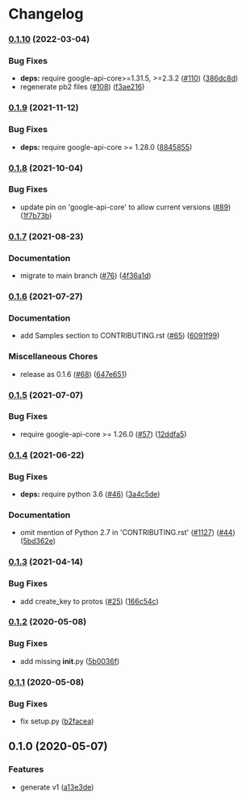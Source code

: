 # Changelog

### [0.1.10](https://github.com/googleapis/python-access-context-manager/compare/v0.1.9...v0.1.10) (2022-03-04)


### Bug Fixes

* **deps:** require google-api-core>=1.31.5, >=2.3.2 ([#110](https://github.com/googleapis/python-access-context-manager/issues/110)) ([386dc8d](https://github.com/googleapis/python-access-context-manager/commit/386dc8dccbfa4ffee275ae92543b83e9dfc6f05e))
* regenerate pb2 files ([#108](https://github.com/googleapis/python-access-context-manager/issues/108)) ([f3ae216](https://github.com/googleapis/python-access-context-manager/commit/f3ae216524db604166447ccec2d646fb038ce3bb))

### [0.1.9](https://www.github.com/googleapis/python-access-context-manager/compare/v0.1.8...v0.1.9) (2021-11-12)


### Bug Fixes

* **deps:** require google-api-core >= 1.28.0 ([8845855](https://www.github.com/googleapis/python-access-context-manager/commit/8845855497454dbf62edd65dee958057a959db41))

### [0.1.8](https://www.github.com/googleapis/python-access-context-manager/compare/v0.1.7...v0.1.8) (2021-10-04)


### Bug Fixes

* update pin on 'google-api-core' to allow current versions ([#89](https://www.github.com/googleapis/python-access-context-manager/issues/89)) ([1f7b73b](https://www.github.com/googleapis/python-access-context-manager/commit/1f7b73b947011999b82976027ade8218d58ac788))

### [0.1.7](https://www.github.com/googleapis/python-access-context-manager/compare/v0.1.6...v0.1.7) (2021-08-23)


### Documentation

* migrate to main branch ([#76](https://www.github.com/googleapis/python-access-context-manager/issues/76)) ([4f36a1d](https://www.github.com/googleapis/python-access-context-manager/commit/4f36a1dad07554ef676c7b01a9f1bd0e132bdb01))

### [0.1.6](https://www.github.com/googleapis/python-access-context-manager/compare/v0.1.5...v0.1.6) (2021-07-27)


### Documentation

* add Samples section to CONTRIBUTING.rst ([#65](https://www.github.com/googleapis/python-access-context-manager/issues/65)) ([6091f99](https://www.github.com/googleapis/python-access-context-manager/commit/6091f999347e91f24842030bf1fb2e528cd4a6b5))


### Miscellaneous Chores

* release as 0.1.6 ([#68](https://www.github.com/googleapis/python-access-context-manager/issues/68)) ([647e651](https://www.github.com/googleapis/python-access-context-manager/commit/647e6513cef26eabb593c6f3e7a41780bc20648c))

### [0.1.5](https://www.github.com/googleapis/python-access-context-manager/compare/v0.1.4...v0.1.5) (2021-07-07)


### Bug Fixes

* require google-api-core >= 1.26.0 ([#57](https://www.github.com/googleapis/python-access-context-manager/issues/57)) ([12ddfa5](https://www.github.com/googleapis/python-access-context-manager/commit/12ddfa58a5c4951da5753858701a83b297d38be2))

### [0.1.4](https://www.github.com/googleapis/python-access-context-manager/compare/v0.1.3...v0.1.4) (2021-06-22)


### Bug Fixes

* **deps:** require python 3.6 ([#46](https://www.github.com/googleapis/python-access-context-manager/issues/46)) ([3a4c5de](https://www.github.com/googleapis/python-access-context-manager/commit/3a4c5def322acc5bd16bdbeafef6d3235b5eadab))


### Documentation

* omit mention of Python 2.7 in 'CONTRIBUTING.rst' ([#1127](https://www.github.com/googleapis/python-access-context-manager/issues/1127)) ([#44](https://www.github.com/googleapis/python-access-context-manager/issues/44)) ([5bd362e](https://www.github.com/googleapis/python-access-context-manager/commit/5bd362e10d1fd84f31bca28345560dbb9f71437f))

### [0.1.3](https://www.github.com/googleapis/python-access-context-manager/compare/v0.1.2...v0.1.3) (2021-04-14)


### Bug Fixes

* add create_key to protos ([#25](https://www.github.com/googleapis/python-access-context-manager/issues/25)) ([166c54c](https://www.github.com/googleapis/python-access-context-manager/commit/166c54cd73d2cfac6d45df2a676389f252fd73e3))

### [0.1.2](https://www.github.com/googleapis/python-access-context-manager/compare/v0.1.1...v0.1.2) (2020-05-08)


### Bug Fixes

* add missing __init__.py ([5b0036f](https://www.github.com/googleapis/python-access-context-manager/commit/5b0036f6155ea90a7501076487cb048ce1640e0e))

### [0.1.1](https://www.github.com/googleapis/python-access-context-manager/compare/v0.1.0...v0.1.1) (2020-05-08)


### Bug Fixes

* fix setup.py ([b2facea](https://www.github.com/googleapis/python-access-context-manager/commit/b2faceabc0aab7a3e1a590d71fef3ede1113a08b))

## 0.1.0 (2020-05-07)


### Features

* generate v1 ([a13e3de](https://www.github.com/googleapis/python-access-context-manager/commit/a13e3de91ee249d6d0640977315881f3bef0c844))
